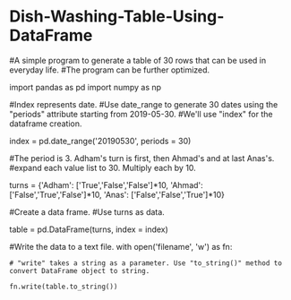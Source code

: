 # Dish-Washing-Table-Using-DataFrame

#A simple program to generate a table of 30 rows that can be used in everyday life. 
#The program can be further optimized. 

import pandas as pd
import numpy as np


#Index represents date.
#Use date_range to generate 30 dates using the "periods" attribute starting from 2019-05-30.
#We'll use "index" for the dataframe creation.

index = pd.date_range('20190530', periods = 30)

#The period is 3. Adham's turn is first, then Ahmad's and at last Anas's.
#expand each value list to 30. Multiply each by 10.

turns = {'Adham': ['True','False','False']*10, 'Ahmad': ['False','True','False']*10, 'Anas': ['False','False','True']*10}

#Create a data frame.
#Use turns as data.

table = pd.DataFrame(turns, index = index)


#Write the data to a text file.
with open('filename', 'w') as fn:

	# "write" takes a string as a parameter. Use "to_string()" method to convert DataFrame object to string.
  
	fn.write(table.to_string())

	
